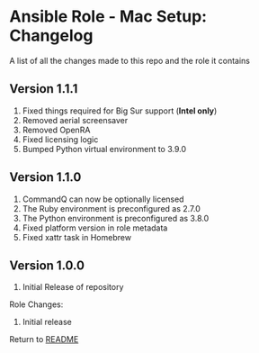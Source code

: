 Ansible Role - Mac Setup: Changelog
=====================================
A list of all the changes made to this repo and the role it contains

Version 1.1.1
-------------

1. Fixed things required for Big Sur support (**Intel only**)
2. Removed aerial screensaver
3. Removed OpenRA
4. Fixed licensing logic
5. Bumped Python virtual environment to 3.9.0

Version 1.1.0
-------------

1. CommandQ can now be optionally licensed
2. The Ruby environment is preconfigured as 2.7.0
3. The Python environment is preconfigured as 3.8.0
4. Fixed platform version in role metadata
5. Fixed xattr task in Homebrew

Version 1.0.0
-------------

1. Initial Release of repository

Role Changes:

1. Initial release

Return to [README](README.md)
